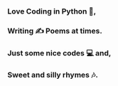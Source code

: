### Love Coding in Python :snake:,
### Writing :writing_hand: Poems at times.
### Just some nice codes :computer: and,
### Sweet and silly rhymes :notes:.
<!--
**om-01/om-01** is a ✨ _special_ ✨ repository because its `README.md` (this file) appears on your GitHub profile.

Here are some ideas to get you started:
:snake:
- 🔭 I’m currently working on ...
- 🌱 I’m currently learning ...
- 👯 I’m looking to collaborate on ...
- 🤔 I’m looking for help with ...
- 💬 Ask me about ...
- 📫 How to reach me: ...
- 😄 Pronouns: ...
- ⚡ Fun fact: ...
-->
